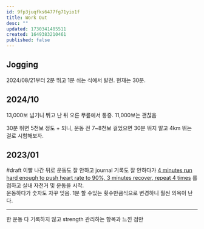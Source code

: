 ```yaml
---
id: 9fp3juqfks6477fg71yio1f
title: Work Out
desc: ""
updated: 1730341405511
created: 1649383210461
published: false
---
```


## Jogging

2024/08/21부터
2분 뛰고 1분 쉬는 식에서 발전. 현재는 30분.

## 2024/10

13,000보 넘기니 뛰고 난 뒤 오른 무릎에서 통증.
11,000보는 괜찮음

30분 뛰면 5천보 정도 + 되니, 운동 전 7~8천보 걸었으면 30분 뛰지 말고 4km 뛰는 걸로 시험해보자.

## 2023/01

#draft 이빨 나간 뒤로 운동도 잘 안하고 journal 기록도 잘 안하다가 [4 minutes run hard enough to push heart rate to 90%, 3 minutes recover, repeat 4 times](https://news.ycombinator.com/item?id=34213181)
를 접하고 실내 자전거 및 운동을 시작.  
운동하다가 숫자도 자꾸 잊음. 1분 할 수있는 횟수만큼식으로 변경하니 훨씬 의욕이 난다.

---

한 운동 다 기록하지 않고 strength 관리하는 항목과 느낀 점만
